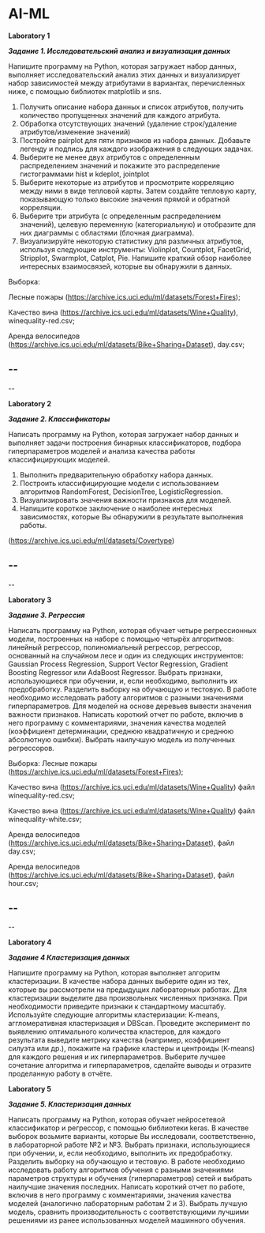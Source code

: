 # AI-ML

**Laboratory 1**

***Задание 1. Исследовательский анализ и визуализация данных***

Напишите программу на Python, которая загружает набор данных, выполняет исследовательский анализ этих данных и визуализирует набор зависимостей между атрибутами в вариантах, перечисленных ниже, с помощью библиотек matplotlib и sns.
1. Получить описание набора данных и список атрибутов, получить количество пропущенных значений для каждого атрибута.
2. Обработка отсутствующих значений (удаление строк/удаление атрибутов/изменение значений)
3. Постройте pairplot для пяти признаков из набора данных.
Добавьте легенду и подпись для каждого изображения в следующих задачах.
4. Выберите не менее двух атрибутов с определенным распределением значений и покажите это распределение гистограммами hist и kdeplot, jointplot
5. Выберите некоторые из атрибутов и просмотрите корреляцию между ними в виде тепловой карты. Затем создайте тепловую карту, показывающую только высокие значения прямой и обратной корреляции.
6. Выберите три атрибута (с определенным распределением значений), целевую переменную (категориальную) и отобразите для них диаграммы с областями (блочная диаграмма).
7. Визуализируйте некоторую статистику для различных атрибутов, используя следующие инструменты: Violinplot, Countplot, FacetGrid, Stripplot, Swarmplot, Catplot, Pie.
Напишите краткий обзор наиболее интересных взаимосвязей, которые вы обнаружили в данных.

Выборка:

Лесные пожары (https://archive.ics.uci.edu/ml/datasets/Forest+Fires);

Качество вина (https://archive.ics.uci.edu/ml/datasets/Wine+Quality), winequality-red.csv;

Аренда велосипедов (https://archive.ics.uci.edu/ml/datasets/Bike+Sharing+Dataset), day.csv;

--
--
--




**Laboratory 2**

***Задание 2. Классификаторы***

Написать программу на Python, которая загружает набор данных и выполняет задачи построения бинарных классификаторов, подбора гиперпараметров моделей и анализа качества работы классифицирующих моделей.
1. Выполнить предварительную обработку набора данных.
2. Построить классифицирующие модели с использованием алгоритмов RandomForest, DecisionTree, LogisticRegression. 
3. Визуализировать значения важности признаков для моделей.
4. Напишите короткое заключение о наиболее интересных зависимостях, которые Вы обнаружили в результате выполнения работы.

(https://archive.ics.uci.edu/ml/datasets/Covertype) 

--
--
--


**Laboratory 3**

***Задание 3. Регрессия***

Написать программу на Python, которая обучает четыре регрессионных модели, построенных на наборе с помощью четырёх алгоритмов: линейный регрессор, полиномиальный регрессор, регрессор, основанный на случайном лесе и один из следующих инструментов: Gaussian Process Regression, Support Vector Regression, Gradient Boosting Regressor или AdaBoost Regressor.
Выбрать признаки, использующиеся при обучении, и, если необходимо, выполнить их предобработку. Разделить выборку на обучающую и тестовую. 
 В работе необходимо исследовать работу алгоритмов с разными значениями гиперпараметров. 
Для моделей на основе деревьев вывести значения важности признаков. 
Написать короткий отчет по работе, включив в него программу с комментариями, значения качества моделей (коэффициент детерминации, среднюю квадратичную и среднюю абсолютную ошибки). 
Выбрать наилучшую модель из полученных регрессоров. 

Выборка:
Лесные пожары (https://archive.ics.uci.edu/ml/datasets/Forest+Fires);

Качество вина (https://archive.ics.uci.edu/ml/datasets/Wine+Quality) файл winequality-red.csv;   

Качество вина (https://archive.ics.uci.edu/ml/datasets/Wine+Quality) файл winequality-white.csv; 

Аренда велосипедов (https://archive.ics.uci.edu/ml/datasets/Bike+Sharing+Dataset), файл day.csv; 

Аренда велосипедов (https://archive.ics.uci.edu/ml/datasets/Bike+Sharing+Dataset), файл hour.csv;


--
--
--

**Laboratory 4**

***Задание 4 Кластеризация данных***

Напишите программу на Python, которая выполняет алгоритм кластеризации. В качестве набора данных выберите один из тех, которые вы рассмотрели на предыдущих лабораторных работах. 
Для кластеризации выделите два произвольных численных признака. 
При необходимости приведите признаки к стандартному масштабу. 
Используйте следующие алгоритмы кластеризации: K-means, аггломеративная кластеризация и DBScan. Проведите эксперимент по выявлению оптимального количества кластеров, для каждого результата выведите метрику качества (например, коэффициент силуэта или др.), покажите на графике кластеры и центроиды (K-means) для каждого решения и их гиперпараметров. Выберите лучшее сочетание алгоритма и гиперпараметров, сделайте выводы и отразите проделанную работу в отчёте. 



**Laboratory 5**

***Задание 5. Кластеризация данных***

Написать программу на Python, которая обучает нейросетевой классификатор и регрессор, с помощью библиотеки keras. В качестве выборок возьмите варианты, которые Вы исследовали, соответственно, в лабораторной работе №2 и №3. 
Выбрать признаки, использующиеся при обучении, и, если необходимо, выполнить их предобработку. Разделить выборку на обучающую и тестовую. В работе необходимо исследовать работу алгоритмов обучения с разными значениями параметров структуры и обучения (гиперпараметров) сетей и выбрать наилучшие значения последних. 
Написать короткий отчет по работе, включив в него программу с комментариями, значения качества моделей (аналогично лабораторным работам 2 и 3). Выбрать лучшую модель, сравнить производительность с соответствующими лучшими решениями из ранее использованных моделей машинного обучения.

